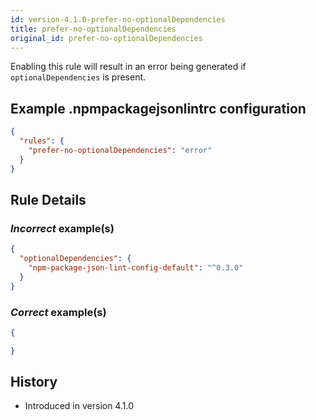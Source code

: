 ```yaml
---
id: version-4.1.0-prefer-no-optionalDependencies
title: prefer-no-optionalDependencies
original_id: prefer-no-optionalDependencies
---
```


Enabling this rule will result in an error being generated if `optionalDependencies` is present.

## Example .npmpackagejsonlintrc configuration

```json
{
  "rules": {
    "prefer-no-optionalDependencies": "error"
  }
}
```

## Rule Details

### *Incorrect* example(s)

```json
{
  "optionalDependencies": {
    "npm-package-json-lint-config-default": "^0.3.0"
  }
}
```

### *Correct* example(s)

```json
{

}
```

## History

* Introduced in version 4.1.0
